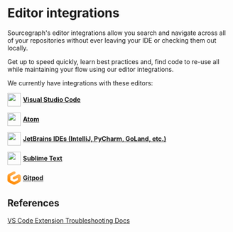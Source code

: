 # Editor integrations

Sourcegraph's editor integrations allow you search and navigate across all of your repositories without ever leaving your IDE or checking them out locally. 

Get up to speed quickly, learn best practices and, find code to re-use all while maintaining your flow using our editor integrations.


We currently have integrations with these editors:

<p>
  <a target="_blank" href="https://marketplace.visualstudio.com/items?itemName=sourcegraph.sourcegraph" style="display:flex;align-items:center">
  <img src="img/vscode.svg" width="30" height="30" style="margin-right:5px" /> <strong>Visual Studio Code</strong>
  </a>
</p>

<p>
  <a target="_blank" href="https://atom.io/packages/sourcegraph" style="display:flex;align-items:center">
  <img src="img/atom.svg" width="30" height="30" style="margin-right:5px" /> <strong>Atom</strong>
  </a>
</p>

<p>
  <a target="_blank" href="https://plugins.jetbrains.com/plugin/9682-sourcegraph" style="display:flex;align-items:center">
  <img src="img/jetbrains.svg" width="30" height="30" style="margin-right:5px" /> <strong>JetBrains IDEs (IntelliJ, PyCharm, GoLand, etc.)</strong>
  </a>
</p>

<p>
  <a target="_blank" href="https://github.com/sourcegraph/sourcegraph-sublime" style="display:flex;align-items:center">
  <img src="img/sublime.svg" width="30" height="30" style="margin-right:5px" /> <strong>Sublime Text</strong>
  </a>
</p>

<p>
  <a target="_blank" href="gitpod.md" style="display:flex;align-items:center">
  <img src="img/gitpod.svg" width="30" height="30" style="margin-right:5px" /> <strong>Gitpod</strong>
  </a>
</p>

## References

[VS Code Extension Troubleshooting Docs](https://docs.sourcegraph.com/admin/how-to/troubleshoot-sg-extension#vs-code-extension)
